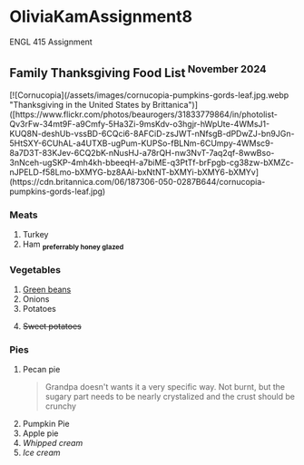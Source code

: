 # OliviaKamAssignment8
ENGL 415 Assignment
<h2>Family Thanksgiving Food List<sup> November 2024</sup></h2> 
[![Cornucopia](/assets/images/cornucopia-pumpkins-gords-leaf.jpg.webp "Thanksgiving in the United States by Brittanica")]([https://www.flickr.com/photos/beaurogers/31833779864/in/photolist-Qv3rFw-34mt9F-a9Cmfy-5Ha3Zi-9msKdv-o3hgjr-hWpUte-4WMsJ1-KUQ8N-deshUb-vssBD-6CQci6-8AFCiD-zsJWT-nNfsgB-dPDwZJ-bn9JGn-5HtSXY-6CUhAL-a4UTXB-ugPum-KUPSo-fBLNm-6CUmpy-4WMsc9-8a7D3T-83KJev-6CQ2bK-nNusHJ-a78rQH-nw3NvT-7aq2qf-8wwBso-3nNceh-ugSKP-4mh4kh-bbeeqH-a7biME-q3PtTf-brFpgb-cg38zw-bXMZc-nJPELD-f58Lmo-bXMYG-bz8AAi-bxNtNT-bXMYi-bXMY6-bXMYv](https://cdn.britannica.com/06/187306-050-0287B644/cornucopia-pumpkins-gords-leaf.jpg)

<h3>Meats</h3> 
<ol>
  <li>Turkey</li>
  <li>Ham  <sub> <strong>preferrably honey glazed</strong></li> </sub>
</ol>
<h3>Vegetables</h3> 
<ol>
  <li><u>Green beans</u></li>
  <li>Onions</li>
  <li>Potatoes</li>
  <li> <p><s>Sweet potatoes</s></p> </li>
</ol>
<h3>Pies</h3> 
<ol>
  <li>Pecan pie</li>
  <blockquote> Grandpa doesn't wants it a very specific way. Not burnt, but the sugary part needs to be nearly crystalized and the crust should be crunchy </blockquote>
  <li>Pumpkin Pie</li>
  <li>Apple pie</li>
  <li><em>Whipped cream</em></li>
  <li><em>Ice cream</em></li>
</ol>
